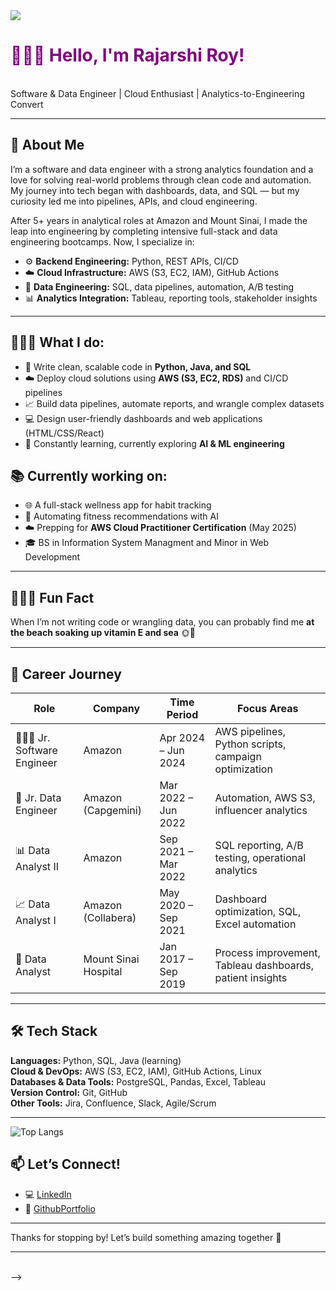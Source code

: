 <img src="[https://media.licdn.com/dms/image/v2/D4E16AQHCq3Ptdj4Y1A/profile-displaybackgroundimage-shrink_350_1400/profile-displaybackgroundimage-shrink_350_1400/0/1725562569645?e=1730937600&v=beta&t=5l22YlaPKDCrL_CgnAsUt-JKYjFYW9kq2uxSumd1QXE](https://www.credly.com/users/imrsroy)">

<h1 style="color: purple;">👩🏻‍💻 Hello, I'm Rajarshi Roy! </h1> <br>
Software & Data Engineer | Cloud Enthusiast | Analytics-to-Engineering Convert   

---

## 💫 About Me
I’m a software and data engineer with a strong analytics foundation and a love for solving real-world problems through clean code and automation. My journey into tech began with dashboards, data, and SQL — but my curiosity led me into pipelines, APIs, and cloud engineering.

After 5+ years in analytical roles at Amazon and Mount Sinai, I made the leap into engineering by completing intensive full-stack and data engineering bootcamps. Now, I specialize in:

- ⚙️ **Backend Engineering:** Python, REST APIs, CI/CD  
- ☁️ **Cloud Infrastructure:** AWS (S3, EC2, IAM), GitHub Actions  
- 🧠 **Data Engineering:** SQL, data pipelines, automation, A/B testing  
- 📊 **Analytics Integration:** Tableau, reporting tools, stakeholder insights

---
## 👩🏽‍🔧 What I do:
- 🐍 Write clean, scalable code in **Python, Java, and SQL**
- ☁️ Deploy cloud solutions using **AWS (S3, EC2, RDS)** and CI/CD pipelines
- 📈 Build data pipelines, automate reports, and wrangle complex datasets
- 💻 Design user-friendly dashboards and web applications (HTML/CSS/React)
- 🧠 Constantly learning, currently exploring **AI & ML engineering**

## 📚 Currently working on:
- 🌐 A full-stack wellness app for habit tracking
- 🧪 Automating fitness recommendations with AI
- ☁️ Prepping for **AWS Cloud Practitioner Certification** (May 2025)
- 🎓 BS in Information System Managment and Minor in Web Development

---
## 🧜🏻‍♀️ Fun Fact

When I’m not writing code or wrangling data, you can probably find me **at the beach soaking up vitamin E and sea** 🌞🌊

---

## 💼 Career Journey

| Role                    | Company         | Time Period      | Focus Areas                                                 |
|-------------------------|-----------------|------------------|--------------------------------------------------------------|
| 👩🏻‍💻 Jr. Software Engineer  | Amazon           | Apr 2024 – Jun 2024 | AWS pipelines, Python scripts, campaign optimization         |
| 🧪 Jr. Data Engineer      | Amazon (Capgemini) | Mar 2022 – Jun 2022 | Automation, AWS S3, influencer analytics                     |
| 📊 Data Analyst II        | Amazon           | Sep 2021 – Mar 2022 | SQL reporting, A/B testing, operational analytics            |
| 📈 Data Analyst I         | Amazon (Collabera) | May 2020 – Sep 2021 | Dashboard optimization, SQL, Excel automation               |
| 🏥 Data Analyst   | Mount Sinai Hospital | Jan 2017 – Sep 2019 | Process improvement, Tableau dashboards, patient insights   |

---

## 🛠 Tech Stack

**Languages:** Python, SQL, Java (learning)  
**Cloud & DevOps:** AWS (S3, EC2, IAM), GitHub Actions, Linux  
**Databases & Data Tools:** PostgreSQL, Pandas, Excel, Tableau  
**Version Control:** Git, GitHub  
**Other Tools:** Jira, Confluence, Slack, Agile/Scrum

---


![Top Langs](https://github-readme-stats.vercel.app/api/top-langs/?username=imrsroy)

</span>

## 📫 Let’s Connect!

- 💻 [LinkedIn](https://www.linkedin.com/in/imrsroy/)  
- 💼 [GithubPortfolio](https://imrsroy.github.io/iMrsRoy/)
---

Thanks for stopping by! Let’s build something amazing together 🚀

--- 
<br>
<! --<img src="https://github-readme-stats.vercel.app/api?username=imrsroy&&show_icons=true&title_color=232122&icon_color=b044a7&text_color=b044a7&bg_color=ffffff"> -->
